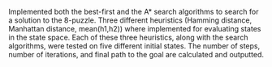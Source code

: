 Implemented both the best-first and the A* search algorithms to search for a solution to the 8-puzzle. 
Three different heuristics (Hamming distance, Manhattan distance, mean(h1,h2)) where implemented for evaluating states in the state space.
Each of these three heuristics, along with the search algorithms, were tested on five different initial states.
The number of steps, number of iterations, and final path to the goal are calculated and outputted.
